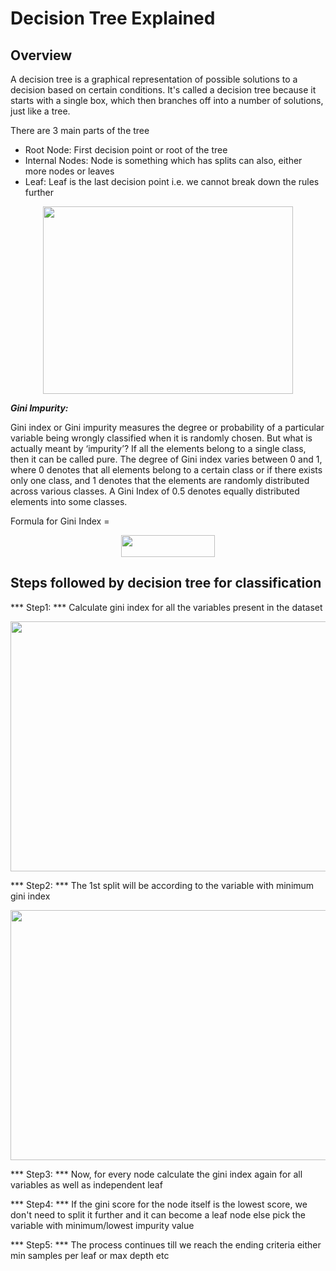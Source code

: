 # Decision Tree Explained

## Overview

A decision tree is a graphical representation of possible solutions to a decision based on certain conditions. It's called a decision tree because it starts with a single box, which then branches off into a number of solutions, just like a tree.

There are 3 main parts of the tree
- Root Node: First decision point or root of the tree
- Internal Nodes: Node is something which has splits can also, either more nodes or leaves
- Leaf: Leaf is the last decision point i.e. we cannot break down the rules further

<p align="center">
<img src=https://github.com/amit-raj-repo/Data-Science-Python/blob/master/Machine%20Learning/Resources/DT-1.png width=400 height=300>
</p>

***Gini Impurity:***

Gini index or Gini impurity measures the degree or probability of a particular variable being wrongly classified when it is randomly chosen. But what is actually meant by ‘impurity’? If all the elements belong to a single class, then it can be called pure. The degree of Gini index varies between 0 and 1, where 0 denotes that all elements belong to a certain class or if there exists only one class, and 1 denotes that the elements are randomly distributed across various classes. A Gini Index of 0.5 denotes equally distributed elements into some classes.

Formula for Gini Index =
<p align="center">
  <img width="150" height="35" src="https://d1rwhvwstyk9gu.cloudfront.net/2019/04/Giniform-300x68.png">
</p>

## Steps followed by decision tree for classification

*** Step1: *** Calculate gini index for all the variables present in the dataset

<img width="800" height="400" src="https://github.com/amit-raj-repo/Data-Science-Python/blob/master/Machine%20Learning/Resources/DT-2.png">

*** Step2: *** The 1st split will be according to the variable with minimum gini index

<img width="800" height="400" src="https://github.com/amit-raj-repo/Data-Science-Python/blob/master/Machine%20Learning/Resources/DT-3.png">

*** Step3: *** Now, for every node calculate the gini index again for all variables as well as independent leaf

*** Step4: *** If the gini score for the node itself is the lowest score, we don't need to split it further and it can become a leaf node else pick the variable with minimum/lowest impurity value

*** Step5: *** The process continues till we reach the ending criteria either min samples per leaf or max depth etc
